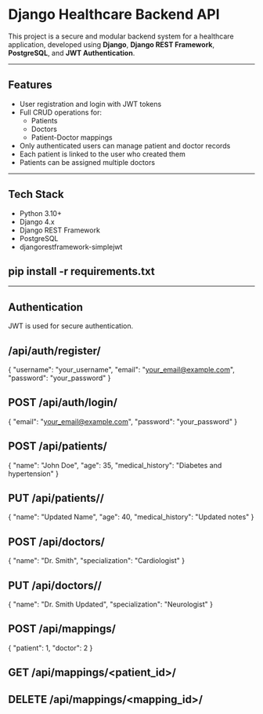 # Django Healthcare Backend API

This project is a secure and modular backend system for a healthcare application, developed using **Django**, **Django REST Framework**, **PostgreSQL**, and **JWT Authentication**.

---

## Features

- User registration and login with JWT tokens
- Full CRUD operations for:
  - Patients
  - Doctors
  - Patient-Doctor mappings
- Only authenticated users can manage patient and doctor records
- Each patient is linked to the user who created them
- Patients can be assigned multiple doctors

---

## Tech Stack

- Python 3.10+
- Django 4.x
- Django REST Framework
- PostgreSQL
- djangorestframework-simplejwt

## pip install -r requirements.txt


---

## Authentication

JWT is used for secure authentication.

## /api/auth/register/
{
  "username": "your_username",
  "email": "your_email@example.com",
  "password": "your_password"
}

## POST /api/auth/login/
{
  "email": "your_email@example.com",
  "password": "your_password"
}

## POST /api/patients/
{
  "name": "John Doe",
  "age": 35,
  "medical_history": "Diabetes and hypertension"
}
## PUT /api/patients/<id>/
{
  "name": "Updated Name",
  "age": 40,
  "medical_history": "Updated notes"
}

## POST /api/doctors/
{
  "name": "Dr. Smith",
  "specialization": "Cardiologist"
}
 ## PUT /api/doctors/<id>/
 {
  "name": "Dr. Smith Updated",
  "specialization": "Neurologist"
}

## POST /api/mappings/
{
  "patient": 1,
  "doctor": 2
}

## GET /api/mappings/<patient_id>/
## DELETE /api/mappings/<mapping_id>/
